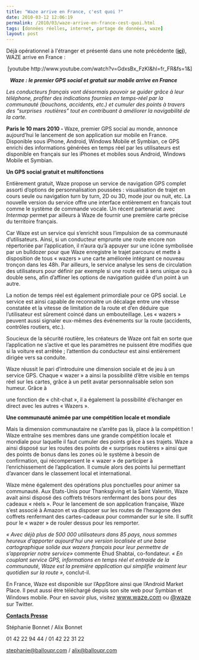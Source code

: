 ```yaml
---
title: "Waze arrive en France, c'est quoi ?"
date: 2010-03-12 12:06:19
permalink: /2010/03/waze-arrive-en-france-cest-quoi.html
tags: [données réelles, internet, partage de données, waze]
layout: post
---
```


<p>Déjà opérationnel à l'étranger et présenté dans une note précédente (<strong><span style="text-decoration: underline"><a href="https://gabrielplassat.github.io/transportsdufutur/2010/01/whats-waze.html" target="_blank">ici</a></span></strong>), WAZE arrive en France :</p> <p style="text-align: center">  [youtube http://www.youtube.com/watch?v=GdxsBx_FzKI&hl=fr_FR&fs=1&]</p> <p class="MsoHeader"><strong><em><span><span>   </span></span></em></strong><strong><em><span>Waze : le premier GPS social et gratuit sur mobile arrive en France </span></em></strong></p> <p align="center" class="MsoNormal"><em><span></span></em></p> <p class="MsoNormal"><em><span>Les conducteurs français vont désormais pouvoir se guider grâce à leur téléphone, profiter des indications fournies en temps-réel par la communauté (bouchons, accidents, etc.) et cumuler des points à travers des “surprises<span>  </span>routières” <a name="result_box2"></a>tout en contribuant à améliorer la navigabilité de la carte.</span></em></p> <p class="MsoNormal"><span></span></p> <p class="MsoNormal"><strong><span>Paris le 10 mars 2010 - </span></strong><span>Waze, premier GPS social au monde<span>, annonce aujourd’hui le lancement de son application sur mobile en France. Disponible sous iPhone, Android, Windows Mobile et Symbian, ce GPS enrichi des informations générées en temps réel par les utilisateurs est disponible en français sur les iPhones et mobiles sous Android, Windows Mobile et Symbian. </span></span></p> <p class="MsoNormal"><em><span></span></em></p>   <!--more-->  <p class="MsoNormal"><strong><span>Un GPS social gratuit et multifonctions</span></strong></p> <p class="MsoNormal"><strong><span></span></strong></p> <p class="MsoNormal"><span>Entièrement gratuit, Waze propose un service de navigation GPS complet assorti d’options de personnalisation poussées : visualisation de trajet en cours seule ou navigation turn by turn, 2D ou 3D, mode jour ou nuit, etc. La nouvelle version du service offre une interface entièrement en français tout comme le système de commande vocale. Un récent partenariat avec <em>Intermap</em> permet par ailleurs à Waze de fournir une première carte précise du territoire français.</span></p> <p class="MsoNormal"><span></span></p> <p class="MsoNormal"><span>Car Waze est un service qui s’enrichit sous l’impulsion de sa communauté d’utilisateurs. Ainsi, si un conducteur emprunte une route encore non répertoriée par l’application, il n’aura qu’à appuyer sur une icône symbolisée par un bulldozer pour que Waze enregistre le trajet parcouru et mette à disposition de tous « wazers » une carte améliorée intégrant ce nouveau tronçon dans les 48h. Par ailleurs, le service analyse les sens de circulation des utilisateurs pour définir par exemple si une route est à sens unique ou à double sens, afin d’affiner les options de navigation guidée d’un point à un autre. </span></p> <p class="MsoNormal"><span></span></p> <p class="MsoNormal"><span>La notion de temps réel est également primordiale pour ce GPS social. Le service est ainsi capable de reconnaitre un décalage entre une vitesse constatée et la vitesse de limitation de la route et d’en déduire que l’utilisateur est sûrement coincé dans un embouteillage. Les « wazers » peuvent aussi signaler eux-mêmes des événements sur la route (accidents, contrôles routiers, etc.). </span></p> <p class="MsoNormal"><span></span></p> <p class="MsoNormal"><span>Soucieux de la sécurité routière, les créateurs de Waze ont fait en sorte que l’application ne s’active et que les paramètres ne puissent être modifiés que si la voiture est arrêtée ; l’attention du conducteur est ainsi entièrement dirigée vers sa conduite.</span></p> <p class="MsoNormal"><span></span></p> <p class="MsoNormal"><span>Waze réussit le pari d’introduire une dimension sociale et de jeu à un service GPS. Chaque « wazer » a ainsi la possibilité d’être visible en temps réel sur les cartes, grâce à un petit avatar personnalisable selon son humeur. Grâce à

 une fonction de « chit-chat », il a également la possibilité d’échanger en direct avec les autres « Wazers ».</span></p> <p class="MsoNormal"><span><span></span></span></p> <p class="MsoNormal"><strong><span>Une communauté animée par une compétition locale et mondiale</span></strong></p> <p class="MsoNormal"><strong><span></span></strong></p> <p class="MsoNormal"><span>Mais la dimension communautaire ne s’arrête pas là, place à la compétition ! Waze entraîne ses membres dans une grande compétition locale et mondiale pour laquelle il faut cumuler des points grâce à ses trajets. Waze a ainsi disposé sur les routes des points de « surprises routières » ainsi que des points de bonus dans les zones où le système à besoin de confirmation, qui récompensent le « wazer » de participer à l’enrichissement de l’application. Il cumule alors des points lui permettant d’avancer dans le classement local et international.</span></p> <p class="MsoNormal"><span></span></p> <p class="MsoNormal"><span>Waze mène également des opérations plus ponctuelles pour animer sa communauté. Aux Etats-Unis pour Thanksgiving et la Saint Valentin, Waze avait ainsi disposé des coffrets trésors renfermant des bons pour des cadeaux « réels ». Pour le lancement de son application française, Waze s’est associé à Amazon et va disposer sur les routes de l’hexagone des coffrets renfermant des cartes-cadeaux pour commander sur le site. Il suffit pour le « wazer » de rouler dessus pour les remporter.</span></p> <p class="MsoBodyText"><strong><span style="text-decoration: underline"><span><span style="text-decoration: none"></span></span></span></strong></p> <p><em><span>« Avec déjà plus de 500 000 utilisateurs dans 85 pays, nous sommes heureux d’apporter aujourd’hui une version localisée et une base cartographique solide aux wazers français pour leur permettre de s’approprier notre service» </span></em><span>commente Ehud Shabtai, co-fondateur. <em>« En couplant service GPS, informations en temps réel et entraide de la communauté, Waze est la première application qui simplifie vraiment leur quotidien sur la route », </em>conclut-il.</span></p><span> <p class="MsoNormal"><span>En France, Waze est disponible sur l’AppStore ainsi que l’Android Market Place. Il peut aussi être téléchargé depuis son site web pour Symbian et Windows mobile. Pour en savoir plus, visitez </span><a href="http://www.waze.com/"><span><font size="3">www.waze.com</font></span></a><span> ou </span><a href="http://www.twitter.com/waze"><span><font size="3">@waze</font></span></a><span> sur Twitter.</span></p> <p class="MsoNormal"><span></span></p> <p class="MsoNormal"><strong><span style="text-decoration: underline"><span>Contacts Presse</span></span></strong></p> <p class="MsoNormal"><span>Stéphanie Bonnet / Alix Bonnet</span></p> <p class="MsoNormal"><span>01 42 22 94 44 / 01 42 22 31 22</span></p> <p><span><a href="mailto:stephanie@balloupr.com"><span>stephanie@balloupr.com</span></a></span><span> / </span><span><a href="mailto:alix@balloupr.com"><span>alix@balloupr.com</span></a></span></p></span>
